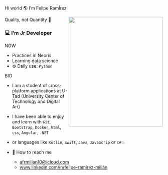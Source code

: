 Hi world  🌎  I’m Felipe RamÍrez

<a href="url"><img src="https://user-images.githubusercontent.com/73697209/147690700-de63cd04-0987-446c-a04f-5acbd0043247.jpeg" align="right" height="350" width="300" ></a>

Quality, not Quantity 🎴

### 💻 I’m Jr Developer

NOW
- Practices in Neoris
- Learning data science
- ⚙️ Daily use: `Python`

BIO
- I am a student of cross-platform applications at U-Tad
    (University Center of Technology and Digital Art)
- I have been able to enjoy and learn with `Git`, `Bootstrap`, `Docker`, `html`, `css`, `Angular`, `.NET`
- or languages like `Kotlin`, `Swift`, `Java`, `JavaScrip` or `C#`💥
 
- 📩 How to reach me
     - afrmillan10@icloud.com
     - www.linkedin.com/in/felipe-ramírez-millán
<!---
Mc-Ramirez/Mc-Ramirez is a ✨ special ✨ repository because its `README.md` (this file) appears on your GitHub profile.
You can click the Preview link to take a look at your changes.
--->
